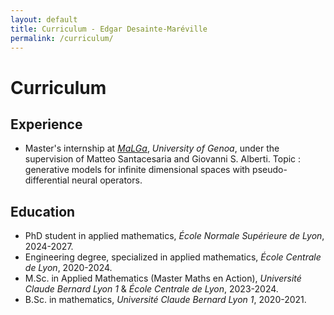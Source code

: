 ```yaml
---
layout: default
title: Curriculum - Edgar Desainte-Maréville
permalink: /curriculum/
---
```


# Curriculum

## Experience
- Master's internship at *[MaLGa](https://malga.unige.it)*, *University of Genoa*, under the supervision of Matteo Santacesaria and Giovanni S. Alberti. Topic : generative models for infinite dimensional spaces with pseudo-differential neural operators.

## Education

- PhD student in applied mathematics, *École Normale Supérieure de Lyon*, 2024-2027.
- Engineering degree, specialized in applied mathematics, *École Centrale de Lyon*, 2020-2024.
- M.Sc. in Applied Mathematics (Master Maths en Action), *Université Claude Bernard Lyon 1* & *École Centrale de Lyon*, 2023-2024.
- B.Sc. in mathematics, *Université Claude Bernard Lyon 1*, 2020-2021.